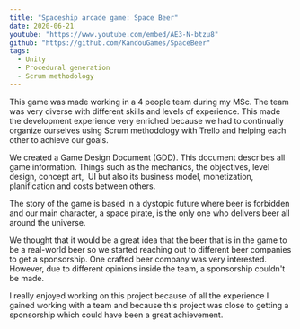 ```yaml
---
title: "Spaceship arcade game: Space Beer"
date: 2020-06-21
youtube: "https://www.youtube.com/embed/AE3-N-btzu8"
github: "https://github.com/KandouGames/SpaceBeer"
tags:
  - Unity
  - Procedural generation
  - Scrum methodology
---
```


<!-- <div class="content_title"> Description </div> -->
This game was made working in a 4 people team during my MSc. The team was very diverse with different skills and levels of experience. This made the development experience very enriched because we had to continually organize ourselves using Scrum methodology with Trello and helping each other to achieve our goals.

We created a Game Design Document (GDD). This document describes all game information. Things such as the mechanics, the objectives, level design, concept art,  UI but also its business model, monetization, planification and costs between others.

The story of the game is based in a dystopic future where beer is forbidden and our main character, a space pirate, is the only one who delivers beer all around the universe.

We thought that it would be a great idea that the beer that is in the game to be a real-world beer so we started reaching out to different beer companies to get a sponsorship. One crafted beer company was very interested. However, due to different opinions inside the team, a sponsorship couldn't be made.

I really enjoyed working on this project because of all the experience I gained working with a team and because this project was close to getting a sponsorship which could have been a great achievement.
